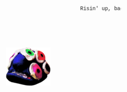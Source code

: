 
<!DOCTYPE html>
<html>
  <style>
  * {
  margin: 0;
  padding: 20;
  border: none;
  font-family: Courier New, sans-serif;
}

body {
  font-size: 14px;
  padding:20px;
  color:#24ff73
  background-color: transparent;
}
}
h1 {
  font-size: 60px;
  padding:20px;
  color:#000000
}

body {
  background-color:#ff32d2;
 
}
</style>

<body>
  <center>
  <marquee>
  <p>Risin' up, back on the street
Did my time, took my chances
Went the distance, now I'm back on my feet
Just a man and his will to survive
So many times, it happens too fast
You trade your passion for glory
Don't lose your grip on the dreams of the past
You must fight just to keep them alive
It's the eye of the tiger, it's the thrill of the fight
Risin' up to the challenge of our rival
And the last known survivor stalks his prey in the night
And he's watching us all with the eye of the tiger
Face to face, out on the heat
Hangin' tough, stayin' hungry
They stack the odds still we take to the street
For the kill, with the skill to survive
It's the eye of the tiger, it's the thrill of the fight
Risin' up to the challenge of our rival
And the last known survivor stalks his prey in the night
And he's watching us all with the eye of the tiger
Risin' up, straight to the top
Had the guts, got the glory
Went the distance, now I'm not gonna stop
Just a man and his will to survive
It's the eye of the tiger, it's the thrill of the fight
Risin' up to the challenge of our rival
And the last known survivor stalks his prey in the night
And he's watching us all with the eye of the tiger
The eye of the tiger
The eye of the tiger
The eye of the tiger
The eye of the tiger</p></marquee>
    <br><br><br><br><br><br>
    <img src="docs/assets/kk-olhos.png" alt="Eyes" width="120">

  </center>
</body>
</html>
